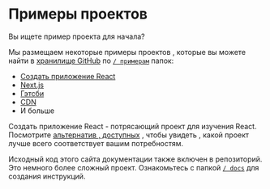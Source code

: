 # Примеры проектов

<p class="description">Вы ищете пример проекта для начала?</p>

Мы размещаем некоторые примеры проектов , которые вы можете найти в [хранилище GitHub](https://github.com/mui-org/material-ui) по [`/ примерам`](https://github.com/mui-org/material-ui/tree/master/examples) папок:

- [Создать приложение React](https://github.com/mui-org/material-ui/tree/master/examples/create-react-app)
- [Next.js](https://github.com/mui-org/material-ui/tree/master/examples/nextjs)
- [Гэтсби](https://github.com/mui-org/material-ui/tree/master/examples/gatsby)
- [CDN](https://github.com/mui-org/material-ui/tree/master/examples/cdn)
- И больше

Создать приложение React - потрясающий проект для изучения React. Посмотрите [альтернатив , доступных](https://github.com/facebook/create-react-app/blob/master/README.md#popular-alternatives) , чтобы увидеть , какой проект лучше всего соответствует вашим потребностям.

Исходный код этого сайта документации также включен в репозиторий. Это немного более сложный проект. Ознакомьтесь с папкой [`/ docs`](https://github.com/mui-org/material-ui/tree/master/docs) для создания инструкций.